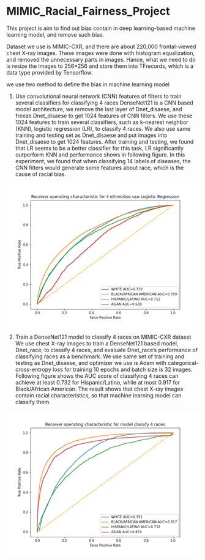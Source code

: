 # MIMIC_Racial_Fairness_Project

This project is aim to find out bias contain in deep learning-based machine learning model, and remove such bias. 

Dataset we use is MIMIC-CXR, and there are about 220,000 frontal-viewed chest X-ray images. These images were done with histogram equalization, and removed the unnecessary parts in images. Hance, what we need to do is resize the images to 256*256 and store them into TFrecords, which is a data type provided by Tensorflow.

we use two method to define the bias in machine learning model

1. Use convolutional neural network (CNN) features of filters to train several classifiers for classifying 4 races
DenseNet121 is a CNN based model architecture, we remove the last layer of Dnet_disaese, and freeze Dnet_disaese to get 1024 features of CNN filters. We use these 1024 features to train several classifiers, such as k-nearest neighbor (KNN), logistic regression (LR), to classify 4 races.  We also use same training and testing set as Dnet_disaese and put images into Dnet_disaese to get 1024 features. 
After training and testing, we found that LR seems to be a better classifier for this task, LR significantly outperform KNN and performance shows in following figure. In this experiment, we found that when classifying 14 labels of diseases, the CNN filters would generate some features about race, which is the cause of racial bias.

![image](https://github.com/Ryan-RE-Wang/MIMIC_Racial_Fairness_Project/blob/main/Receiver%20operating%20characteristic%20for%204%20ethnicities%20use%20Logistic%20Regression.png)

2. Train a DenseNet121 model to classify 4 races on MIMIC-CXR dataset
We use chest X-ray images to train a DenseNet121 based model, Dnet_race, to classify 4 races, and evaluate Dnet_race’s performance of classifying races as a benchmark. We use same set of training and testing as Dnet_disaese, and optimizer we use is Adam with categorical-cross-entropy loss for training 10 epochs and batch size is 32 images. Following figure shows the AUC score of classifying 4 races can achieve at least 0.732 for Hispanic/Latino, while at most 0.917 for Black/African American. The result shows that chest X-ray images contain racial characteristics, so that machine learning model can classify them.

![image](https://github.com/Ryan-RE-Wang/MIMIC_Racial_Fairness_Project/blob/main/Receiver%20operating%20characteristic%20for%20model%20classify%204%20races.png)
